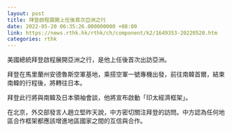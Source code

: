 ```yaml
---
layout: post
title: 拜登啟程展開上任後首次亞洲之行
date: 2022-05-20 06:35:26.000000000 +08:00
link: https://news.rthk.hk/rthk/ch/component/k2/1649353-20220520.htm
categories: rthk
---
```


美國總統拜登啟程展開亞洲之行，是他上任後首次出訪亞洲。

拜登在馬里蘭州安德魯斯空軍基地，乘搭空軍一號專機出發，前往南韓首爾，結束南韓的行程後，將轉往日本。

拜登此行將與南韓及日本領袖會談，他將宣布啟動「印太經濟框架」。

在北京，外交部發言人趙立堅昨天說，中方密切關注拜登的訪問。中方認為任何地區合作框架都應該增進地區國家之間的互信與合作。
